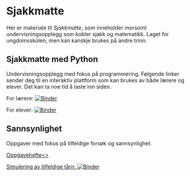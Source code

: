 # Sjakkmatte

Her er materiale til *Sjakkmatte*, som inneholder morsomt undervisningsopplegg som kobler sjakk og matematikk. Laget for ungdomsskolen, men kan kanskje brukes på andre trinn.

## Sjakkmatte med Python

Undervisningsopplegg med fokus på programmering. Følgende linker sender deg til en interaktiv plattform som kan brukes av både lærere og elever. Det kan ta noe tid å laste inn siden.

For lærere: [![Binder](https://mybinder.org/badge_logo.svg)](https://mybinder.org/v2/gh/olavlan/sjakkmatte/HEAD?labpath=sjakkmatte.ipynb)

For elever: [![Binder](https://mybinder.org/badge_logo.svg)](https://mybinder.org/v2/gh/olavlan/sjakkmatte/HEAD?labpath=sjakkmatte2.ipynb)


## Sannsynlighet

Oppgaver med fokus på tilfeldige forsøk og sannsynlighet.

<a href="kongevei.pdf">Oppgavehefte<\>

Simulering av tilfeldige tårn: [![Binder](https://mybinder.org/badge_logo.svg)](https://mybinder.org/v2/gh/olavlan/sjakkmatte/HEAD?labpath=tilfeldig_tarn.ipynb)
